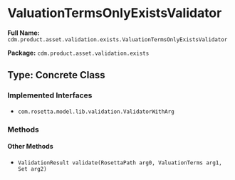 # ValuationTermsOnlyExistsValidator

**Full Name:** `cdm.product.asset.validation.exists.ValuationTermsOnlyExistsValidator`

**Package:** `cdm.product.asset.validation.exists`

## Type: Concrete Class

### Implemented Interfaces

- `com.rosetta.model.lib.validation.ValidatorWithArg`

### Methods

#### Other Methods

- `ValidationResult validate(RosettaPath arg0, ValuationTerms arg1, Set arg2)`

